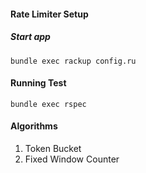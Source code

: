 #### Rate Limiter Setup


##### Start app
`bundle exec rackup config.ru`

#### Running Test
`bundle exec rspec`

#### Algorithms
1. Token Bucket
2. Fixed Window Counter
